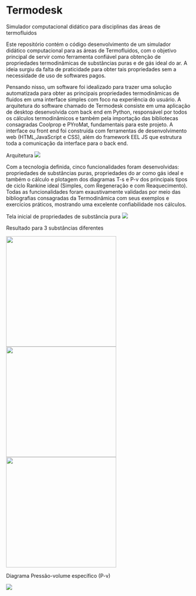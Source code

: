 # Termodesk
Simulador computacional didático para disciplinas das áreas de termofluidos

Este repositório contém o código desenvolvimento de um simulador
didático computacional para as áreas de Termofluidos, com o objetivo principal de servir como
ferramenta confiável para obtenção de propriedades termodinâmicas de substâncias puras e
de gás ideal do ar. A ideia surgiu da falta de praticidade para obter tais propriedades sem a
necessidade de uso de softwares pagos.

Pensando nisso, um software foi idealizado  para trazer uma solução automatizada para obter as principais propriedades termodinâmicas
de fluidos em uma interface simples com foco na experiência do usuário. A arquitetura do
software chamado de Termodesk consiste em uma aplicação de desktop desenvolvida com back
end em Python, responsável por todos os cálculos termodinâmicos e também pela importação
das bibliotecas consagradas Coolprop e PYroMat, fundamentais para este projeto. A interface ou
front end foi construída com ferramentas de desenvolvimento web (HTML,JavaScript e CSS),
além do framework EEL JS que estrutura toda a comunicação da interface para o back end. 

Arquitetura
<img src="https://github.com/douglas-dm9/Termodesk/blob/main/images-in-readme/arquitetura.PNG"/>

Com a tecnologia definida, cinco funcionalidades foram desenvolvidas: propriedades de substâncias
puras, propriedades do ar como gás ideal e também o cálculo e plotagem dos diagramas T-s e P-v
dos principais tipos de ciclo Rankine ideal (Simples, com Regeneração e com Reaquecimento).
Todas as funcionalidades foram exaustivamente validadas por meio das bibliografias consagradas
da Termodinâmica com seus exemplos e exercícios práticos, mostrando uma excelente confiabilidade
nos cálculos. 


Tela inicial de propriedades de substância pura
<img src="https://github.com/douglas-dm9/Termodesk/blob/main/images-in-readme/tela_1.png"/>

Resultado para 3 substâncias diferentes 

<img src="https://github.com/douglas-dm9/Termodesk/blob/main/images-in-readme/subs_result_a.png" width="300" heigth = "400"  /> <img src="https://github.com/douglas-dm9/Termodesk/blob/main/images-in-readme/subs_result_b.png" width="300" heigth = "400"  /> <img src="https://github.com/douglas-dm9/Termodesk/blob/main/images-in-readme/subs_result_c.png" width="300" heigth = "400" />

Diagrama Pressão-volume específico (P-v)

<img src="https://github.com/douglas-dm9/Termodesk/blob/main/images-in-readme/rankine_simples_result_chart_a.png" />


